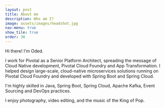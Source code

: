 ```yaml
---
layout: post
title: About me
description: Who am I?
image: assets/images/headshot.jpg
nav-menu: true
show_tile: true
order: 30
---
```


Hi there! I'm Oded.

I work for Pivotal as a Senior Platform Architect, spreading the message of Cloud Native development, Pivotal Cloud Foundry and App Transformation.
I helped design large-scale, cloud-native microservices solutions running on Pivotal Cloud Foundry and developed with Spring Boot and Spring Cloud.

I'm highly skilled in Java, Spring Boot, Spring Cloud, Apache Kafka, Event Sourcing and DevOps practices.

I enjoy photography, video editing, and the music of the King of Pop.


